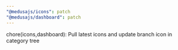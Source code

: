 ```yaml
---
"@medusajs/icons": patch
"@medusajs/dashboard": patch
---
```


chore(icons,dashboard): Pull latest icons and update branch icon in category tree
